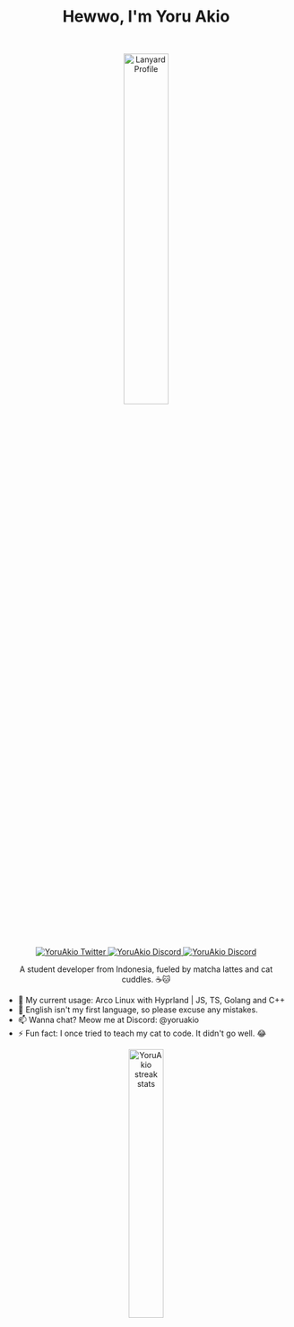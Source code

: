 <div align="center">
  <h1>Hewwo, I'm Yoru Akio</h1>

  <img style="margin: 30px;" width=40% src="https://lanyard-profile-readme.vercel.app/api/919841186246692886?theme=dark&bg=18121f&animated=true&hideDiscrim=true&borderRadius=10px&idleMessage=Teaching%20cats%20to%code%20one%20hairball%20at%20a%20time..." alt="Lanyard Profile" />
  
  </br>
  
  <a href="https://twitter.com/YoruAkio">
    <img alt="YoruAkio Twitter" src="https://img.shields.io/badge/Twitter-1DA1F2?style=for-the-badge&logo=x&logoColor=white" />
  </a>
  <a href="https://discord.com/users/919841186246692886">
    <img alt="YoruAkio Discord" src="https://img.shields.io/badge/Discord-5865F2?style=for-the-badge&logo=discord&logoColor=white" />
  </a>
  <a href="https://ko-fi.com/yoruakio">
    <img alt="YoruAkio Discord" src="https://img.shields.io/badge/Kofi-ff5f5f?style=for-the-badge&logo=kofi&logoColor=white" />
  </a>
  <p>A student developer from Indonesia, fueled by matcha lattes and cat cuddles. ☕🐱</p>
</div>

- 🌱 My current usage: Arco Linux with Hyprland | JS, TS, Golang and C++
- 💬 English isn't my first language, so please excuse any mistakes.
- 📫 Wanna chat? Meow me at Discord: @yoruakio
- ⚡ Fun fact: I once tried to teach my cat to code. It didn't go well. 😂

<div align="center">
  <img alt="YoruAkio streak stats" width=35% src="https://github-readme-streak-stats.herokuapp.com/?user=YoruAkio" />
</div>

